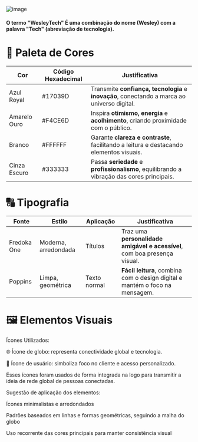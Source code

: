 ![image](https://github.com/user-attachments/assets/ecf40873-10dc-4f6f-b168-cf8e432ceff8)


<h4>O termo "WesleyTech" É uma combinação do nome (Wesley) com a palavra "Tech" (abreviação de tecnologia).</h4>

# 🎨 Paleta de Cores
| Cor          | Código Hexadecimal | Justificativa                                                                               |
| ------------ | ------------------ | ------------------------------------------------------------------------------------------- |
| Azul Royal   | #17039D            | Transmite **confiança, tecnologia** e **inovação**, conectando a marca ao universo digital. |
| Amarelo Ouro | #F4CE6D            | Inspira **otimismo, energia** e **acolhimento**, criando proximidade com o público.         |
| Branco       | #FFFFFF            | Garante **clareza e contraste**, facilitando a leitura e destacando elementos visuais.      |
| Cinza Escuro | #333333            | Passa **seriedade** e **profissionalismo**, equilibrando a vibração das cores principais.   |

# 🔠 Tipografia
| Fonte       | Estilo               | Aplicação    | Justificativa                                                                |
| ----------- | -------------------- | ------------ | ---------------------------------------------------------------------------- |
| Fredoka One | Moderna, arredondada | Títulos      | Traz uma **personalidade amigável e acessível**, com boa presença visual.    |
| Poppins     | Limpa, geométrica    | Texto normal | **Fácil leitura**, combina com o design digital e mantém o foco na mensagem. |


# 🖼️ Elementos Visuais
Ícones Utilizados:

🌐 Ícone de globo: representa conectividade global e tecnologia.

👤 Ícone de usuário: simboliza foco no cliente e acesso personalizado.

Esses ícones foram usados de forma integrada na logo para transmitir a ideia de rede global de pessoas conectadas.

Sugestão de aplicação dos elementos:

Ícones minimalistas e arredondados

Padrões baseados em linhas e formas geométricas, seguindo a malha do globo

Uso recorrente das cores principais para manter consistência visual
